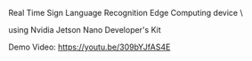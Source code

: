 Real Time Sign Language Recognition Edge Computing device \

using Nvidia Jetson Nano Developer's Kit

Demo Video:
https://youtu.be/309bYJfAS4E
